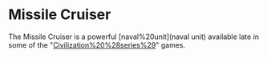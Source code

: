# Missile Cruiser

The Missile Cruiser is a powerful [naval%20unit](naval unit) available late in some of the "[Civilization%20%28series%29](Civilization)" games.
